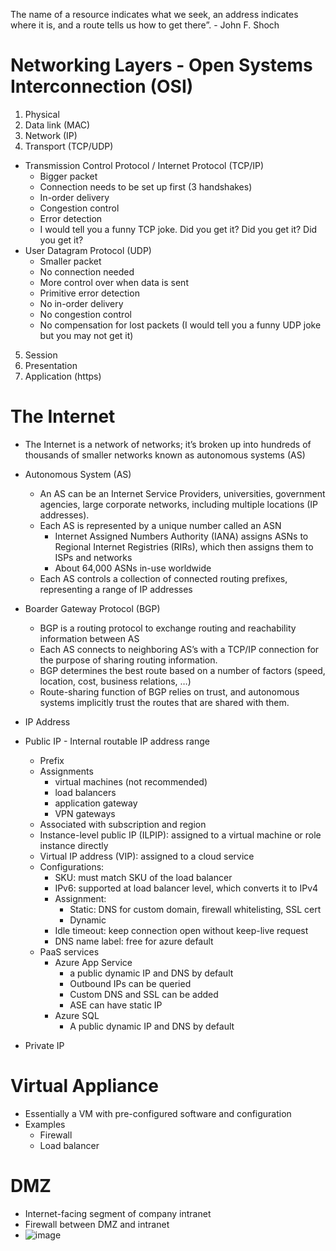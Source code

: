 The name of a resource indicates what we seek, an address indicates where it is, and a route tells us how to get there”.  - John F. Shoch


# Networking Layers - Open Systems Interconnection (OSI)
1. Physical
2. Data link (MAC)
3. Network (IP)
4. Transport (TCP/UDP)
  - Transmission Control Protocol / Internet Protocol (TCP/IP)
    - Bigger packet
    - Connection needs to be set up first (3 handshakes)
    - In-order delivery
    - Congestion control
    - Error detection
    - I would tell you a funny TCP joke. Did you get it? Did you get it? Did you get it?
  - User Datagram Protocol (UDP) 
    - Smaller packet
    - No connection needed
    - More control over when data is sent
    - Primitive error detection
    - No in-order delivery
    - No congestion control
    - No compensation for lost packets (I would tell you a funny UDP joke but you may not get it)
5. Session
6. Presentation
7. Application (https)




# The Internet
- The Internet is a network of networks; it’s broken up into hundreds of thousands of smaller networks known as autonomous systems (AS)
- Autonomous System (AS)
  - An AS can be an Internet Service Providers, universities, government agencies, large corporate networks, including multiple locations (IP addresses). 
  - Each AS is represented by a unique number called an ASN
    - Internet Assigned Numbers Authority (IANA) assigns ASNs to Regional Internet Registries (RIRs), which then assigns them to ISPs and networks
    - About 64,000 ASNs in-use worldwide
  - Each AS controls a collection of connected routing prefixes, representing a range of IP addresses
- Boarder Gateway Protocol (BGP)
  - BGP is a routing protocol  to exchange routing and reachability information between AS
  - Each AS connects to neighboring AS’s with a TCP/IP connection for the purpose of sharing routing information.
  - BGP determines the best route based on a number of factors (speed, location, cost, business relations, …)
  - Route-sharing function of BGP relies on trust, and autonomous systems implicitly trust the routes that are shared with them.


- IP Address
- Public IP - Internal routable IP address range
  - Prefix
  - Assignments
    - virtual machines (not recommended)
    - load balancers
    - application gateway
    - VPN gateways
  - Associated with subscription and region 
  - Instance-level public IP (ILPIP): assigned to a virtual machine or role instance directly
  - Virtual IP address (VIP): assigned to a cloud service
  - Configurations:
    - SKU: must match SKU of the load balancer
    - IPv6: supported at load balancer level, which converts it to IPv4
    - Assignment:
      - Static: DNS for custom domain, firewall whitelisting, SSL cert
      - Dynamic
    - Idle timeout: keep connection open without keep-live request
    - DNS name label: free for azure default
  - PaaS services
    - Azure App Service
      - a public dynamic IP and DNS by default
      - Outbound IPs can be queried
      - Custom DNS and SSL can be added
      - ASE can have static IP
    - Azure SQL
      - A public dynamic IP and DNS by default
- Private IP


# Virtual Appliance
- Essentially a VM with pre-configured software and configuration
- Examples
  - Firewall
  - Load balancer


# DMZ
- Internet-facing segment of company intranet
- Firewall between DMZ and intranet
- ![image](https://user-images.githubusercontent.com/28542935/89816908-5419e200-db15-11ea-9a05-b2f2b89d81e7.png)



